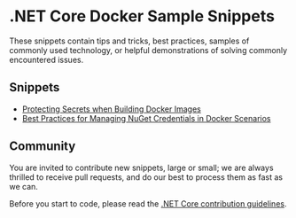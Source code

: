 # .NET Core Docker Sample Snippets

These snippets contain tips and tricks, best practices, samples of commonly used technology, or helpful demonstrations of solving commonly encountered issues.

## Snippets

* [Protecting Secrets when Building Docker Images](nuget-credentials.md)
* [Best Practices for Managing NuGet Credentials in Docker Scenarios](nuget-credentials.md)

## Community

You are invited to contribute new snippets, large or small; we are always thrilled to receive pull requests, and do our best to process them as fast as we can.

Before you start to code, please read the [.NET Core contribution guidelines](https://github.com/dotnet/coreclr/blob/master/CONTRIBUTING.md).
